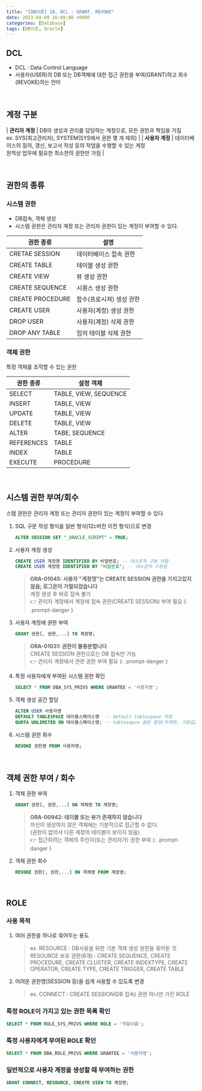 ```yaml
---
title: "[DB이론] 10. DCL : GRANT, REVOKE"
date: 2023-04-09 16:09:00 +0900
categories: [Database]
tags: [DB이론, Oracle]
---
```


## DCL

- DCL : Data Control Language
- 사용자(USER)의 DB 또는 DB객체에 대한 접근 권한을 부여(GRANT)하고 회수(REVOKE)하는 언어

<br>

## 계정 구분

| **관리자 계정** | DB의 생성과 관리를 담당하는 계정으로, 모든 권한과 책임을 가짐<br>ex. SYS(최고관리자), SYSTEM(SYS에서 권한 몇 개 제외) |
| **사용자 계정** | 데이터베이스의 질의, 갱신, 보고서 작성 등의 작업을 수행할 수 있는 계정<br>원칙상 업무에 필요한 최소한의 권한만 가짐 |

<br>

## 권한의 종류

### 시스템 권한
- DB접속, 객체 생성
- 시스템 권한은 관리자 계정 또는 관리자 권한이 있는 계정이 부여할 수 있다.

| 권한 종류 | 설명 |
| --- | --- |
| CRETAE SESSION | 데이터베이스 접속 권한 |
| CREATE TABLE | 테이블 생성 권한 |
| CREATE VIEW | 뷰 생성 권한 |
| CREATE SEQUENCE | 시퀀스 생성 권한 |
| CREATE PROCEDURE | 함수(프로시져) 생성 권한 |
| CREATE USER | 사용자(계정) 생성 권한 |
| DROP USER | 사용자(계정) 삭제 권한 |
| DROP ANY TABLE | 임의 테이블 삭제 권한 |

### 객체 권한
특정 객체를 조작할 수 있는 권한

| 권한 종류 | 설정 객체 |
| --- | --- |
| SELECT | TABLE, VIEW, SEQUENCE |
| INSERT | TABLE, VIEW |
| UPDATE | TABLE, VIEW |
| DELETE | TABLE, VIEW |
| ALTER | TABE, SEQUENCE |
| REFERENCES | TABLE |
| INDEX | TABLE |
| EXECUTE | PROCEDURE |

<br>

## 시스템 권한 부여/회수

스템 권한은 관리자 계정 또는 관리자 권한이 있는 계정이 부여할 수 있다.

1. SQL 구문 작성 형식을 일반 형식(12c버전 이전 형식)으로 변경
    
    ```sql
    ALTER SESSION SET "_ORACLE_SCRIPT" = TRUE;
    ```
    
2. 사용자 계정 생성
    
    ```sql
    CREATE USER 계정명 IDENTIFIED BY 비밀번호; -- 대소문자 구분 안함
    CREATE USER 계정명 IDENTIFIED BY "비밀번호"; -- 대소문자 구분됨
    ```
    
    > **ORA-01045: 사용자 "계정명"는 CREATE SESSION 권한을 가지고있지 않음; 로그온이 거절되었습니다**<br>
    > 계정 생성 후 바로 접속 불가<br>
    > 👉 관리자 계정에서 계정에 접속 권한(CREATE SESSION) 부여 필요
    {: .prompt-danger }
    
3. 사용자 계정에 권한 부여
    
    ```sql
    GRANT 권한[, 권한,...] TO 계정명;
    ```
    > **ORA-01031: 권한이 불충분합니다**<br>
    > CREATE SESSION 권한으로는 DB 접속만 가능<br>
    > 👉 관리자 계정에서 관련 권한 부여 필요
    {: .prompt-danger }

4. 특정 사용자에게 부여된 시스템 권한 확인
    
    ```sql
    SELECT * FROM DBA_SYS_PRIVS WHERE GRANTEE = '사용자명';
    ```
    
5. 객체 생성 공간 할당
    
    ```sql
    ALTER USER 사용자명
    DEFAULT TABLESPACE 테이블스페이스명  -- default tablespace 지정
    QUOTA UNLIMITED ON 테이블스페이스명; -- tablesapce 용량 할당(무제한, 기본값20M)
    ```

6. 시스템 권한 회수
    
    ```sql
    REVOKE 권한명 FROM 사용자명;
    ```

<br>    

## 객체 권한 부여 / 회수

1. 객체 권한 부여
    
    ```sql
    GRANT 권한[, 권한,...] ON 객체명 TO 계정명;
    ```
    
    > **ORA-00942: 테이블 또는 뷰가 존재하지 않습니다**<br>
    > 자신이 생성하지 않은 객체에는 기본적으로 접근할 수 없다.<br>
    > (권한이 없어서 다른 계정의 테이블이 보이지 않음)<br>
    > 👉 접근하려는 객체의 주인이(또는 관리자가) 권한 부여
    {: .prompt-danger }

2. 객체 권한 회수
    
    ```sql
    REVOKE 권한[, 권한,...] ON 객체명 FROM 계정명; 
    ```
    
<br>

## ROLE

### 사용 목적

1. 여러 권한을 하나로 묶어두는 용도
    > ex. RESOURCE : DB사용을 위한 기본 객체 생성 권한을 묶어둔 것<br>
    > RESOURCE 보유 권한(8개) : CREATE SEQUENCE, CREATE PROCEDURE, CREATE CLUSTER, CREATE INDEXTYPE, CREATE OPERATOR, CREATE TYPE, CREATE TRIGGER, CREATE TABLE
    
2. 어려운 권한명(SESSION 등)을 쉽게 사용할 수 있도록 변경
    > ex. CONNECT : CREATE SESSION(DB 접속) 권한 하나만 가진 ROLE
    
### 특정 ROLE이 가지고 있는 권한 목록 확인

```sql
SELECT * FROM ROLE_SYS_PRIVS WHERE ROLE = '역할이름';
```

### 특정 사용자에게 부여된 ROLE 확인

```sql
SELECT * FROM DBA_ROLE_PRIVS WHERE GRANTEE = '사용자명';
```

### 일반적으로 사용자 계정을 생성할 때 부여하는 권한

```sql
GRANT CONNECT, RESOURCE, CREATE VIEW TO 계정명;
```